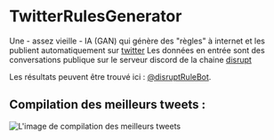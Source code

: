 # TwitterRulesGenerator

Une - assez vieille - IA (GAN) qui génère des "règles" à internet et les publient automatiquement sur [twitter](https://twitter.com/DisruptRuleBot)
Les données en entrée sont des conversations publique sur le serveur discord de la chaine [disrupt](https://www.youtube.com/c/disruptreality)

Les résultats peuvent être trouvé ici : [@disruptRuleBot](https://twitter.com/disruptRuleBot).

## Compilation des meilleurs tweets :
![L'image de compilation des meilleurs tweets](https://github.com/Cypooos/TwitterRulesGenerator/blob/main/compilation.jpg?raw=true)
